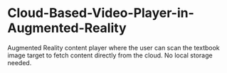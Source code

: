 # Cloud-Based-Video-Player-in-Augmented-Reality

Augmented Reality content player where the user can scan the textbook image target to fetch content directly from the cloud. No local storage needed.
